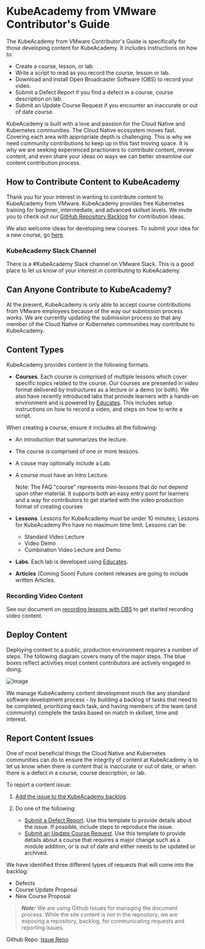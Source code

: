 # KubeAcademy from VMware Contributor's Guide

The KubeAcademy from VMware Contributor's Guide is specifically for those developing content for KubeAcademy. It includes instructions on how to:
- Create a course, lesson, or lab.
- Write a script to read as you record the course, lesson or lab.
- Download and install Open Broadcaster Software (OBS) to record your video.
- Submit a Defect Report if you find a defect in a course, course description on lab.
- Submit an Update Course Request if you encounter an inaccurate or out of date course.

KubeAcademy is built with a love and passion for the Cloud Native and Kubernetes communities. The Cloud Native ecosystem moves fast. Covering each area with appropriate depth is challenging. This is why we need community contributions to keep up in this fast moving space. It is why we are seeking experienced practioners to contribute content, review content, and even share your ideas on ways we can better streamline our content contribution process.

## How to Contribute Content to KubeAcademy
Thank you for your interest in wanting to contribute content to KubeAcademy from VMware. KubeAcademy provides free Kubernetes training for beginner, intermediate, and advanced skillset levels. We invite you to check out our [GitHub Repository Backlog](https://github.com/orgs/kube-academy/projects/3) for contribution ideas. 

We also welcome ideas for developing new courses. To submit your idea for a new course, go [here](https://github.com/kube-academy/onboarding/blob/main/templates/new-course.md).

### KubeAcademy Slack Channel

There is a #KubeAcademy Slack channel on VMware Slack. This is a good place to let us know of your interest in contributing to KubeAcademy. 

## Can Anyone Contribute to KubeAcademy?

At the present, KubeAcademy is only able to accept course contributions from VMware employees because of the way our submission process works. We are currently updating the submission process so that any member of the Cloud Native or Kubernetes communities may contribute to KubeAcademy. 

## Content Types

KubeAcademy provides content in the following formats. 
- **Courses**. Each course is comprised of multiple lessons which cover specific topics related to the course.  Our courses are presented in video format delivered by instructures as a lecture or a demo (or both).  We also have recently introduced labs that provide learners with a hands-on environment and is powered by [Educates](https://github.com/eduk8s). This includes setup instructions on how to record a video, and steps on how to write a script.

When creating a course, ensure it includes all the following:
- An introduction that summarizes the lecture.
- The course is comprised of one or more lessons.
- A couse may optionally include a Lab.
- A course must have an Intro Lecture. 


    Note: The FAQ "course" represents mini-lessons that do not depend upon other material. It supports both an easy entry point for learners and a way for contributors to get started with the video production format of creating courses
- **Lessons**. Lessons for KubeAcademy must be under 10 minutes; Lessons for KubeAcademy Pro have no maximum time limit. Lessons can be:
   - Standard Video Lecture
   - Video Demo
   - Combination Video Lecture and Demo 
- **Labs**. Each lab is developed using [Educates](https://github.com/eduk8s). 
- **Articles** (Coming Soon) Future content releases are going to include written Articles.


### Recording Video Content

See our document on [recording lessons with OBS](recording/obs.md) to get started recording video content.

## Deploy Content
Deploying content to a public, production environment requires a number of steps. The following diagram covers many of the major steps. The blue boxes reflect activities most content contributors are actively engaged in doing.

![Image](https://docs.google.com/drawings/d/e/2PACX-1vQAcCAMyF1Gce3rpXToIyX02qoEFRf55gU9SbOprQaL1KE4nPjMvKWE5XqGI8zLYTG6stQ3Vq-HPYSH/pub?w=960&h=720)

We manage KubeAcademy content development much like any standard software development process - by building a backlog of tasks that need to be completed, prioritizing each task, and having members of the team (and community) complete the tasks based on match in skillset, time and interest.

## Report Content Issues

One of most beneficial things the Cloud Native and Kubernetes communities can do to ensure the integrity of content at KubeAcademy is to let us know when there is content that is inaccurate or out of date, or when there is a defect in a course, course description, or lab. 

To report a content issue:

1. [Add the issue to the KubeAcademy backlog](https://github.com/kube-academy/backlog/issues). 

2. Do one of the following:
   - [Submit a Defect Report](https://github.com/kube-academy/onboarding/blob/main/templates/defect.md). Use this template to provide details about the issue. If possible, include steps to reproduce the issue.
   - [Submit an Update Course Request](https://github.com/kube-academy/onboarding/blob/main/templates/update-course.md). Use this template to provide details about a course that requires a major change such as a module addition, or is out of date and either needs to be updated or archived.

We have identified three different types of requests that will come into the backlog:
- Defects
- Course Update Proposal
- New Course Proposal

> **_Note:_** We are using Github Issues for managing the document process. While the site content is not in the repository, we are exposing a repository, backlog, for communicating requests and reporting issues.

Github Repo:
[Issue Repo](https://github.com/kube-academy/backlog/issues)

